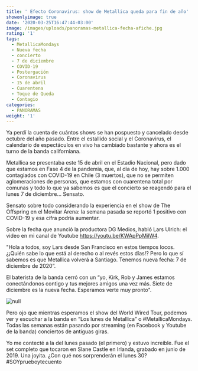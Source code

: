 ```yaml
---
title: ' Efecto Coronavirus: show de Metallica queda para fin de año'
showonlyimage: true
date: '2020-03-25T16:47:44-03:00'
image: /images/uploads/panoramas-metallica-fecha-afiche.jpg
rating: '1'
tags:
  - MetallicaMondays
  - Nueva fecha
  - concierto
  - 7 de diciembre
  - COVID-19
  - Postergación
  - Coronavirus
  - 15 de abril
  - Cuarentena
  - Toque de Queda
  - Contagio
categories:
  - PANORAMAS
weight: '1'
---
```

Ya perdí la cuenta de cuántos shows se han pospuesto y cancelado desde octubre del año pasado. Entre el estallido social y el Coronavirus, el calendario de espectáculos en vivo ha cambiado bastante y ahora es el turno de la banda californiana. 

<!--more-->

Metallica se presentaba este 15 de abril en el Estadio Nacional, pero dado que estamos en Fase 4 de la pandemia, que, al día de hoy, hay sobre 1.000 contagiados con COVID-19 en Chile (3 muertos), que no se permiten aglomeraciones de personas, que estamos con cuarentena total por comunas y todo lo que ya sabemos es que el concierto se reagendó para el lunes 7 de diciembre… Sensato.

Sensato sobre todo considerando la experiencia en el show de The Offspring en el Movitar Arena: la semana pasada se reportó 1 positivo con COVID-19 y esa cifra podría aumentar.

Sobre la fecha que anunció la productora DG Medios, habló Lars Ulrich: el video en mi canal de Youtube https://youtu.be/KWApPpMilW4.

"Hola a todos, soy Lars desde San Francisco en estos tiempos locos. ¿¡Quién sabe lo que está al derecho o al revés estos días!? Pero lo que sí sabemos es que Metallica volverá a Santiago. Tenemos nueva fecha: 7 de diciembre de 2020”. 

El baterista de la banda cerró con un “yo, Kirk, Rob y James estamos conectándonos contigo y tus mejores amigos una vez más. Siete de diciembre es la nueva fecha. Esperamos verte muy pronto".

![null](/images/uploads/panoramas-metallica-cambiofecha.png)

Pero ojo que mientras esperamos el show del World Wired Tour, podemos ver y escuchar a la banda en “Los lunes de Metallica” o #MetallicaMondays. Todas las semanas están pasando por streaming (en Facebook y Youtube de la banda) conciertos de antiguas giras. 

Yo me contecté a la del lunes pasado (el primero) y estuvo increíble. Fue el set completo que tocaron en Slane Castle en Irlanda, grabado en junio de 2019. Una joyita. ¿Con qué nos sorprenderán el lunes 30? #SOYprueboytecuento
